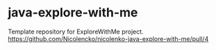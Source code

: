 # java-explore-with-me
Template repository for ExploreWithMe project.
https://github.com/Nicolencko/nicolenko-java-explore-with-me/pull/4
